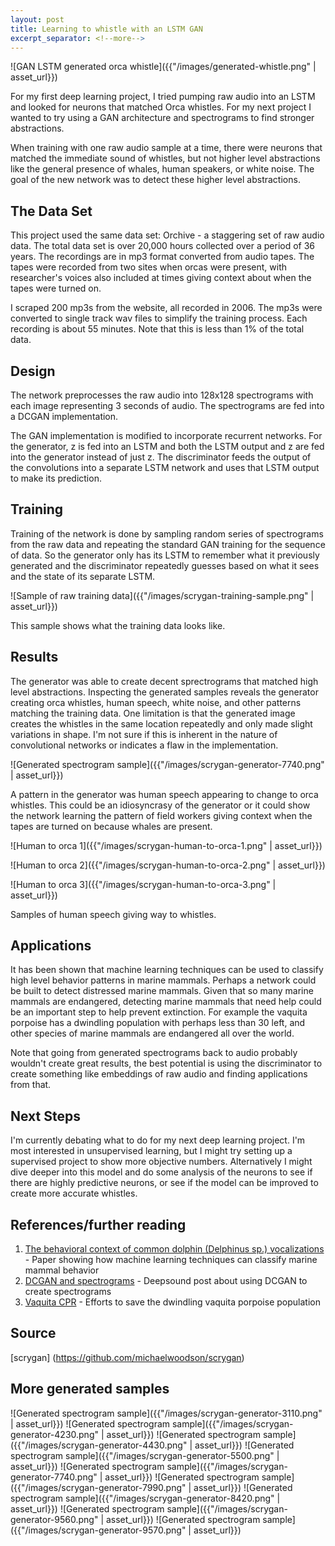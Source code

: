 ```yaml
---
layout: post
title: Learning to whistle with an LSTM GAN
excerpt_separator: <!--more-->
---
```


![GAN LSTM generated orca whistle]({{"/images/generated-whistle.png" | asset_url}})

For my first deep learning project, I tried pumping raw audio into an LSTM and looked for neurons that matched Orca whistles.  For my next project I wanted to try using a GAN architecture and spectrograms to find stronger abstractions.

<!--more-->

When training with one raw audio sample at a time, there were neurons that matched the immediate sound of whistles, but not higher level abstractions like the general presence of whales, human speakers, or white noise.  The goal of the new network was to detect these higher level abstractions.

## The Data Set

This project used the same data set: Orchive - a staggering set of raw audio data.  The total data set is over 20,000 hours collected over a period of 36 years.  The recordings are in mp3 format converted from audio tapes.  The tapes were recorded from two sites when orcas were present, with researcher's voices also included at times giving context about when the tapes were turned on.

I scraped 200 mp3s from the website, all recorded in 2006.  The mp3s were converted to single track wav files to simplify the training process.  Each recording is about 55 minutes.  Note that this is less than 1% of the total data.

## Design

The network preprocesses the raw audio into 128x128 spectrograms with each image representing 3 seconds of audio.  The spectrograms are fed into a DCGAN implementation.

The GAN implementation is modified to incorporate recurrent networks.  For the generator, z is fed into an LSTM and both the LSTM output and z are fed into the generator instead of just z.  The discriminator feeds the output of the convolutions into a separate LSTM network and uses that LSTM output to make its prediction.

## Training

Training of the network is done by sampling random series of spectrograms from the raw data and repeating the standard GAN training for the sequence of data.  So the generator only has its LSTM to remember what it previously generated and the discriminator repeatedly guesses based on what it sees and the state of its separate LSTM.

![Sample of raw training data]({{"/images/scrygan-training-sample.png" | asset_url}})

This sample shows what the training data looks like.

## Results

The generator was able to create decent sprectrograms that matched high level abstractions.  Inspecting the generated samples reveals the generator creating orca whistles, human speech, white noise, and other patterns matching the training data.  One limitation is that the generated image creates the whistles in the same location repeatedly and only made slight variations in shape.  I'm not sure if this is inherent in the nature of convolutional networks or indicates a flaw in the implementation.

![Generated spectrogram sample]({{"/images/scrygan-generator-7740.png" | asset_url}})

A pattern in the generator was human speech appearing to change to orca whistles.  This could be an idiosyncrasy of the generator or it could show the network learning the pattern of field workers giving context when the tapes are turned on because whales are present.

![Human to orca 1]({{"/images/scrygan-human-to-orca-1.png" | asset_url}})

![Human to orca 2]({{"/images/scrygan-human-to-orca-2.png" | asset_url}})

![Human to orca 3]({{"/images/scrygan-human-to-orca-3.png" | asset_url}})

Samples of human speech giving way to whistles.

## Applications

It has been shown that machine learning techniques can be used to classify high level behavior patterns in marine mammals.  Perhaps a network could be built to detect distressed marine mammals. Given that so many marine mammals are endangered, detecting marine mammals that need help could be an important step to help prevent extinction.  For example the vaquita porpoise has a dwindling population with perhaps less than 30 left, and other species of marine mammals are endangered all over the world.

Note that going from generated spectrograms back to audio probably wouldn't create great results, the best potential is using the discriminator to create something like embeddings of raw audio and finding applications from that.

## Next Steps

I'm currently debating what to do for my next deep learning project.  I'm most interested in unsupervised learning, but I might try setting up a supervised project to show more objective numbers.  Alternatively I might dive deeper into this model and do some analysis of the neurons to see if there are highly predictive neurons, or see if the model can be improved to create more accurate whistles.

## References/further reading

1. [The behavioral context of common dolphin (Delphinus sp.) vocalizations](onlinelibrary.wiley.com/doi/10.1111/j.1748-7692.2011.00498.x/abstract) - Paper showing how machine learning techniques can classify marine mammal behavior
2. [DCGAN and spectrograms](http://deepsound.io/dcgan_spectrograms.html) - Deepsound post about using DCGAN to create spectrograms
3. [Vaquita CPR](https://www.vaquitacpr.org/) - Efforts to save the dwindling vaquita porpoise population

## Source
[scrygan] (https://github.com/michaelwoodson/scrygan)

## More generated samples

![Generated spectrogram sample]({{"/images/scrygan-generator-3110.png" | asset_url}})
![Generated spectrogram sample]({{"/images/scrygan-generator-4230.png" | asset_url}})
![Generated spectrogram sample]({{"/images/scrygan-generator-4430.png" | asset_url}})
![Generated spectrogram sample]({{"/images/scrygan-generator-5500.png" | asset_url}})
![Generated spectrogram sample]({{"/images/scrygan-generator-7740.png" | asset_url}})
![Generated spectrogram sample]({{"/images/scrygan-generator-7990.png" | asset_url}})
![Generated spectrogram sample]({{"/images/scrygan-generator-8420.png" | asset_url}})
![Generated spectrogram sample]({{"/images/scrygan-generator-9560.png" | asset_url}})
![Generated spectrogram sample]({{"/images/scrygan-generator-9570.png" | asset_url}})
